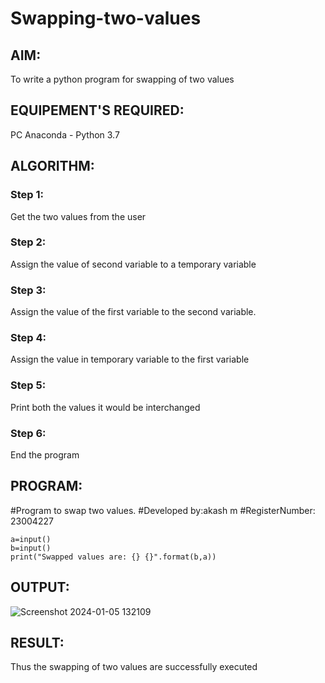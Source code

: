 # Swapping-two-values
## AIM:
To write a python program for swapping of two values
## EQUIPEMENT'S REQUIRED: 
PC
Anaconda - Python 3.7
## ALGORITHM: 
### Step 1:
Get the two values from the user
### Step 2: 
Assign the value of second variable to a temporary variable 
### Step 3: 
Assign the value of the first variable to the second variable.
### Step 4:  
Assign the value in temporary variable to the first variable
### Step 5: 
Print both the values it would be interchanged
### Step 6: 
End the program
## PROGRAM:
#Program to swap two values.
#Developed by:akash m
#RegisterNumber: 23004227
```
a=input()
b=input()
print("Swapped values are: {} {}".format(b,a))
```
## OUTPUT:
![Screenshot 2024-01-05 132109](https://github.com/akashmano/Swapping-two-values/assets/137408306/af1820d3-6f10-44cc-b595-b384ec60114b)

## RESULT:
Thus the swapping of two values are successfully executed




